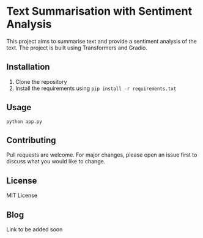 # Text Summarisation with Sentiment Analysis

This project aims to summarise text and provide a sentiment analysis of the text. The project is built using Transformers and Gradio.

## Installation

1. Clone the repository
2. Install the requirements using `pip install -r requirements.txt`

## Usage

```python app.py```

## Contributing

Pull requests are welcome. For major changes, please open an issue first to discuss what you would like to change.

## License

MIT License

## Blog

Link to be added soon
<!-- [Medium]() -->